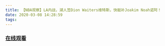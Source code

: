 ```yaml
---
title: 【NBA观察】LA内战，湖人签Dion Waiters维特斯，快艇补Joakim Noah诺阿！
date: 2020-03-08 14:28:59
tags:
---
```


### <a href="https://www.weibo.com/tv/v/IxCUMt3s5?fid=1034:4480142819393557" target="_blank">在线观看</a>

